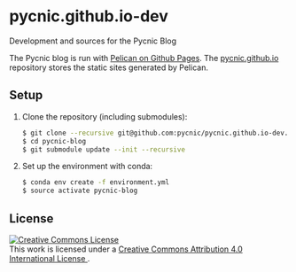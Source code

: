 # pycnic.github.io-dev
Development and sources for the Pycnic Blog

The Pycnic blog is run with [Pelican on Github Pages][1].
The [pycnic.github.io][2] repository stores the static sites generated by
Pelican.

## Setup

1. Clone the repository (including submodules):
   ```bash
   $ git clone --recursive git@github.com:pycnic/pycnic.github.io-dev.git pycnic-blog
   $ cd pycnic-blog
   $ git submodule update --init --recursive
   ```
2. Set up the environment with conda:
   ```bash
   $ conda env create -f environment.yml
   $ source activate pycnic-blog
   ```

## License
<a rel="license" href="http://creativecommons.org/licenses/by/4.0/">
  <img
    alt="Creative Commons License"
    style="border-width:0"
    src="https://i.creativecommons.org/l/by/4.0/88x31.png"
  />
</a>
<br />
This work is licensed under a
<a rel="license" href="http://creativecommons.org/licenses/by/4.0/">
  Creative Commons Attribution 4.0 International License
</a>.

[1]: https://fedoramagazine.org/make-github-pages-blog-with-pelican/
[2]: https://github.com/pycnic/pycnic.github.io
